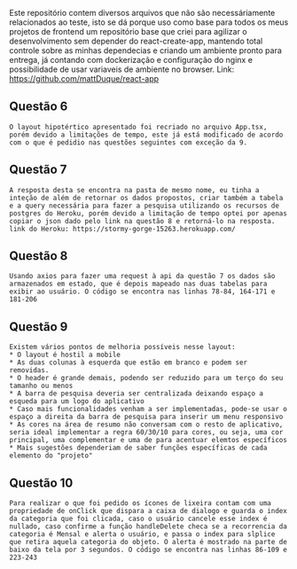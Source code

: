 Este repositório contem diversos arquivos que não são necessáriamente relacionados ao teste, isto se dá porque uso como base para todos os meus projetos de frontend um repositório base que criei para agilizar o desenvolvimento sem depender do react-create-app, mantendo total controle sobre as minhas dependecias e criando um ambiente pronto para entrega, já contando com dockerização e configuração do nginx e possibilidade de usar variaveis de ambiente no browser. Link: https://github.com/mattDuque/react-app

## Questão 6

    O layout hipotértico apresentado foi recriado no arquivo App.tsx, porém devido a limitações de tempo, este já está modificado de acordo com o que é pedidio nas questões seguintes com exceção da 9.

## Questão 7

    A resposta desta se encontra na pasta de mesmo nome, eu tinha a inteção de além de retornar os dados propostos, criar também a tabela e a query necessária para fazer a pesquisa utilizando os recursos de postgres do Heroku, porém devido a limitação de tempo optei por apenas copiar o json dado pelo link na questão 8 e retorná-lo na resposta. link do Heroku: https://stormy-gorge-15263.herokuapp.com/

## Questão 8

    Usando axios para fazer uma request à api da questão 7 os dados são armazenados em estado, que é depois mapeado nas duas tabelas para exibir ao usuário. O código se encontra nas linhas 78-84, 164-171 e 181-206

## Questão 9

    Existem vários pontos de melhoria possíveis nesse layout:
    * O layout é hostil a mobile
    * As duas colunas à esquerda que estão em branco e podem ser removidas. 
    * O header é grande demais, podendo ser reduzido para um terço do seu tamanho ou menos
    * A barra de pesquisa deveria ser centralizada deixando espaço a esqueda para um logo do aplicativo
    * Caso mais funcionalidades venham a ser implementadas, pode-se usar o espaço a direita da barra de pesquisa para inserir um menu responsivo
    * As cores na área de resumo não conversam com o resto de aplicativo, seria ideal implementar a regra 60/30/10 para cores, ou seja, uma cor principal, uma complementar e uma de para acentuar elemtos específicos
    * Mais sugestões dependeriam de saber funções específicas de cada elemento do "projeto"

##  Questão 10

    Para realizar o que foi pedido os ícones de lixeira contam com uma propriedade de onClick que dispara a caixa de dialogo e guarda o index da categoria que foi clicada, caso o usuário cancele esse index é 
    nullado, caso confirme a função handleDelete checa se a recorrencia da categoria é Mensal e alerta o usuário, e passa o index para slplice que retira aquela categoria do objeto. O alerta é mostrado na parte de baixo da tela por 3 segundos. O código se encontra nas linhas 86-109 e 223-243